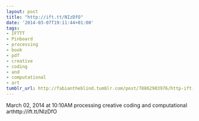 ```yaml
---
layout: post
title: "‎http://ift.tt/NIzDfO"
date: '2014-03-07T19:11:44+01:00'
tags:
- IFTTT
- Pinboard
- processing
- book
- pdf
- creative
- coding
- and
- computational
- art
tumblr_url: http://fabiantheblind.tumblr.com/post/78862903976/http-ift-tt-nizdfo
---
```

March 02, 2014 at 10:10AM
processing creative coding and computational arthttp://ift.tt/NIzDfO
